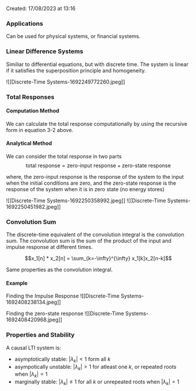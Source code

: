 Created: 17/08/2023 at 13:16

### Applications
Can be used for physical systems, or financial systems.

### Linear Difference Systems
Similiar to differential equations, but with discrete time. The system is linear if it satisfies the superposition principle and homogeneity.

![[Discrete-Time Systems-1692249772260.jpeg]]

### Total Responses
#### Computation Method
We can calculate the total response computationally by using the recursive form in equation 3-2 above.

#### Analytical Method
We can consider the total response in two parts
$$\text{total response} = \text{zero-input response} + \text{zero-state response}$$

where, the zero-input response is the response of the system to the input when the initial conditions are zero, and the zero-state response is the response of the system when it is in zero state (no energy stores)

![[Discrete-Time Systems-1692250358992.jpeg]]
![[Discrete-Time Systems-1692250451982.jpeg]]

### Convolution Sum
The discrete-time equivalent of the convolution integral is the convolution sum. The convolution sum is the sum of the product of the input and impulse response at different times.

$$x_1[n] * x_2[n] = \sum_{k=-\infty}^{\infty} x_1[k]x_2[n-k]$$

Same properties as the convolution integral.

#### Example
Finding the Impulse Response
![[Discrete-Time Systems-1692408238134.jpeg]]

Finding the zero-state response
![[Discrete-Time Systems-1692408420968.jpeg]]

### Properties and Stability
A causal LTI system is:
- asymptotically stable: $|\lambda_k| < 1$ form all $k$
- asympotically unstable: $|\lambda_k| > 1$ for atleast one $k$, or repeated roots when $|\lambda_k| = 1$
- marginally stable: $|\lambda_k| \leq 1$ for all $k$ or unrepeated roots when $|\lambda_k| = 1$
